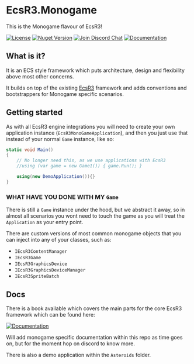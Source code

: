 # EcsR3.Monogame

This is the Monogame flavour of EcsR3!

[![License][license-image]][license-url]
[![Nuget Version][nuget-image]][nuget-url]
[![Join Discord Chat][discord-image]][discord-url]
[![Documentation][gitbook-image]][gitbook-url]

## What is it?

It is an ECS style framework which puts architecture, design and flexibility above most other concerns.

It builds on top of the existing [EcsR3](https://github.com/EcsR3/ecsr3) framework and adds conventions and bootstrappers for Monogame specific scenarios.

## Getting started

As with all EcsR3 engine integrations you will need to create your own application instance (`EcsR3MonoGameApplication`), and then you just use that instead of your normal `Game` instance, like so:

```c#
static void Main()
{
	// No longer need this, as we use applications with EcsR3
	//using (var game = new Game1()) { game.Run(); }

	using(new DemoApplication()){}
}
```

### WHAT HAVE YOU DONE WITH MY `Game`

There is still a `Game` instance under the hood, but we abstract it away, so in almost all scenarios you wont need to touch the game as you will treat the `Application` as your entry point.

There are custom versions of most common monogame objects that you can inject into any of your classes, such as:

- `IEcsR3ContentManager`
- `IEcsR3Game`
- `IEcsR3GraphicsDevice`
- `IEcsR3GraphicsDeviceManager`
- `IEcsR3SpriteBatch`

## Docs

There is a book available which covers the main parts for the core EcsR3 framework which can be found here:

[![Documentation][gitbook-image]][gitbook-url]

Will add monogame specific documentation within this repo as time goes on, but for the moment hop on discord to know more.

There is also a demo application within the `Asteroids` folder.

[nuget-image]: https://img.shields.io/nuget/v/EcsR3.MonoGame.svg
[nuget-url]: https://www.nuget.org/packages/EcsR3/
[discord-image]: https://img.shields.io/discord/488609938399297536.svg
[discord-url]: https://discord.gg/bS2rnGz
[license-image]: https://img.shields.io/github/license/EcsR3/EcsR3.MonoGame.svg
[license-url]: https://github.com/EcsR3/EcsR3.MonoGame/blob/master/LICENSE
[gitbook-image]: https://img.shields.io/static/v1.svg?label=Documentation&message=Read%20Now&color=Green&style=flat
[gitbook-url]: https://ecsr3.gitbook.io/project/